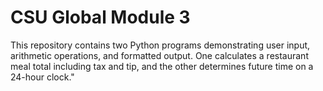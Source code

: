 # CSU Global Module 3
This repository contains two Python programs demonstrating user input, arithmetic operations, and formatted output. 
One calculates a restaurant meal total including tax and tip, and the other determines future time on a 24-hour clock." 